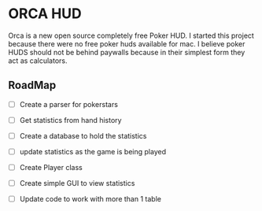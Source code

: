 # ORCA HUD
Orca is a new open source completely free Poker HUD. I started this project because there were no free poker huds available for mac. I believe poker HUDS should not be behind paywalls because in their simplest form they act as calculators.

## RoadMap
- [ ] Create a parser for pokerstars
- [ ] Get statistics from hand history
- [ ] Create a database to hold the statistics
- [ ] update statistics as the game is being played
- [ ] Create Player class
- [ ] Create simple GUI to view statistics
- [ ] Update code to work with more than 1 table

